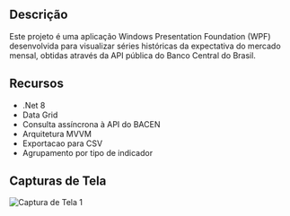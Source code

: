 ## Descrição

Este projeto é uma aplicação Windows Presentation Foundation (WPF) desenvolvida para visualizar séries históricas da expectativa do mercado mensal, obtidas através da API pública do Banco Central do Brasil.

## Recursos

- .Net 8
- Data Grid
- Consulta assíncrona à API do BACEN
- Arquitetura MVVM
- Exportacao para CSV
- Agrupamento por tipo de indicador

## Capturas de Tela

![Captura de Tela 1](screenshot1.png)
